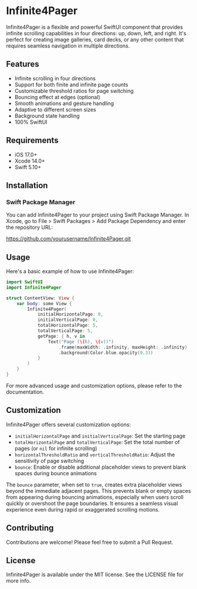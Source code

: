 # Infinite4Pager

Infinite4Pager is a flexible and powerful SwiftUI component that provides infinite scrolling capabilities in four directions: up, down, left, and right. It's perfect for creating image galleries, card decks, or any other content that requires seamless navigation in multiple directions.

## Features

- Infinite scrolling in four directions
- Support for both finite and infinite page counts
- Customizable threshold ratios for page switching
- Bouncing effect at edges (optional)
- Smooth animations and gesture handling
- Adaptive to different screen sizes
- Background state handling
- 100% SwiftUI

## Requirements

- iOS 17.0+
- Xcode 14.0+
- Swift 5.10+

## Installation

### Swift Package Manager

You can add Infinite4Pager to your project using Swift Package Manager. In Xcode, go to File > Swift Packages > Add Package Dependency and enter the repository URL:

https://github.com/yourusername/Infinite4Pager.git

## Usage

Here's a basic example of how to use Infinite4Pager:

```swift
import SwiftUI
import Infinite4Pager

struct ContentView: View {
    var body: some View {
        Infinite4Pager(
            initialHorizontalPage: 0,
            initialVerticalPage: 0,
            totalHorizontalPage: 5,
            totalVerticalPage: 5,
            getPage: { h, v in
                Text("Page (\(h), \(v))")
                    .frame(maxWidth: .infinity, maxHeight: .infinity)
                    .background(Color.blue.opacity(0.3))
            }
        )
    }
}
```

For more advanced usage and customization options, please refer to the documentation.

## Customization

Infinite4Pager offers several customization options:

- `initialHorizontalPage` and `initialVerticalPage`: Set the starting page
- `totalHorizontalPage` and `totalVerticalPage`: Set the total number of pages (or `nil` for infinite scrolling)
- `horizontalThresholdRatio` and `verticalThresholdRatio`: Adjust the sensitivity of page switching
- `bounce`: Enable or disable additional placeholder views to prevent blank spaces during bounce animations

The `bounce` parameter, when set to `true`, creates extra placeholder views beyond the immediate adjacent pages. This prevents blank or empty spaces from appearing during bouncing animations, especially when users scroll quickly or overshoot the page boundaries. It ensures a seamless visual experience even during rapid or exaggerated scrolling motions.

## Contributing

Contributions are welcome! Please feel free to submit a Pull Request.

## License

Infinite4Pager is available under the MIT license. See the LICENSE file for more info.
